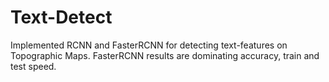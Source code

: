 # Text-Detect
Implemented RCNN and FasterRCNN for detecting text-features on Topographic Maps. FasterRCNN results are dominating accuracy, train and test speed.
